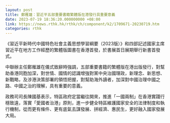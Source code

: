 ```yaml
---
layout: post
title: 鄭雁雄：習近平五部重要書籍繁體版在港發行具重要意義
date: 2023-07-19 18:36:20.000000000 +08:00
link: https://news.rthk.hk/rthk/ch/component/k2/1709671-20230719.htm
categories: rthk
---
```


《習近平新時代中國特色社會主義思想學習綱要（2023版）》和四部記述國家主席習近平在地方工作經歷的繁體版圖書在香港首發，於書展首日展期舉行新書首發式。

中聯辦主任鄭雁雄在儀式致辭時強調，五部重要書籍的繁體版在港出版發行，對幫助香港同胞加深，對世情、國情的認識增強對黨中央治國理政，新理念、新思想、新戰略，及涉港決策部署的領悟把握，對幫助海外讀者，加深對中國治理中國之路、中國之治的理解，具有重要的意義。

政務司司長陳國基表示，特區政府定當繼往開來，推進「一國兩制」在香港實踐行穩致遠，落實「愛國者治港」原則，進一步健全特區維護國家安全的法律制度和執行機制，從而更有條件、更有底氣去謀發展、拼經濟、惠民生，更好融入國家發展大局。
